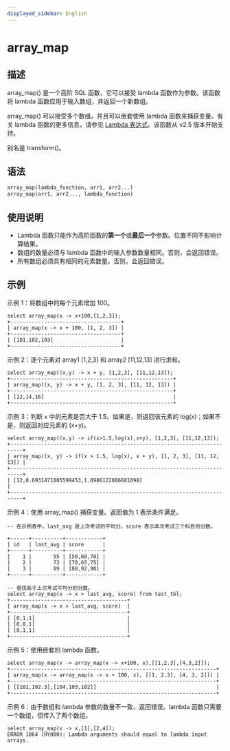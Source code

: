 ```yaml
---
displayed_sidebar: English
---
```


# array_map

## 描述

array_map() 是一个高阶 SQL 函数，它可以接受 lambda 函数作为参数。该函数将 lambda 函数应用于输入数组，并返回一个新数组。

array_map() 可以接受多个数组，并且可以嵌套使用 lambda 函数来捕获变量。有关 lambda 函数的更多信息，请参见 [Lambda 表达式](../Lambda_expression.md)。该函数从 v2.5 版本开始支持。

别名是 transform()。

## 语法

```Haskell
array_map(lambda_function, arr1, arr2...)
array_map(arr1, arr2..., lambda_function)
```

## 使用说明

- Lambda 函数只能作为高阶函数的**第一个**或**最后一个**参数。位置不同不影响计算结果。
- 数组的数量必须与 lambda 函数中的输入参数数量相同。否则，会返回错误。
- 所有数组必须具有相同的元素数量。否则，会返回错误。

## 示例

示例 1：将数组中的每个元素增加 100。

```Plain
select array_map(x -> x+100,[1,2,3]);
+------------------------------------+
| array_map(x -> x + 100, [1, 2, 3]) |
+------------------------------------+
| [101,102,103]                      |
+------------------------------------+
```

示例 2：逐个元素对 array1 [1,2,3] 和 array2 [11,12,13] 进行求和。

```Plain
select array_map((x,y) -> x + y, [1,2,3], [11,12,13]);
+-----------------------------------------------------+
| array_map((x, y) -> x + y, [1, 2, 3], [11, 12, 13]) |
+-----------------------------------------------------+
| [12,14,16]                                          |
+-----------------------------------------------------+
```

示例 3：判断 `x` 中的元素是否大于 1.5。如果是，则返回该元素的 log(x)；如果不是，则返回对应元素的 (x+y)。

```Plain
select array_map((x,y) -> if(x>1.5,log(x),x+y), [1,2,3], [11,12,13]);
+--------------------------------------------------------------------------+
| array_map((x, y) -> if(x > 1.5, log(x), x + y), [1, 2, 3], [11, 12, 13]) |
+--------------------------------------------------------------------------+
| [12,0.6931471805599453,1.0986122886681098]                               |
+--------------------------------------------------------------------------+
```

示例 4：使用 array_map() 捕获变量。返回值为 1 表示条件满足。

```Plain
-- 在示例表中，last_avg 是上次考试的平均分。score 表示本次考试三个科目的分数。

+------+----------+------------+
| id   | last_avg | score      |
+------+----------+------------+
|    1 |       55 | [50,60,70] |
|    2 |       73 | [70,65,75] |
|    3 |       89 | [88,92,90] |
+------+----------+------------+

-- 查找高于上次考试平均分的分数。
select array_map(x -> x > last_avg, score) from test_tbl;
+--------------------------------------+
| array_map(x -> x > last_avg, score)  |
+--------------------------------------+
| [0,1,1]                              |
| [0,0,1]                              |
| [0,1,1]                              |
+--------------------------------------+
```

示例 5：使用嵌套的 lambda 函数。

```Plain
select array_map(x -> array_map(x -> x+100, x),[[1,2.3],[4,3,2]]);
+-------------------------------------------------------------------+
| array_map(x -> array_map(x -> x + 100, x), [[1, 2.3], [4, 3, 2]]) |
+-------------------------------------------------------------------+
| [[101,102.3],[104,103,102]]                                       |
+-------------------------------------------------------------------+
```

示例 6：由于数组和 lambda 参数的数量不一致，返回错误。lambda 函数只需要一个数组，但传入了两个数组。

```Plain
select array_map(x -> x,[1],[2,4]);
ERROR 1064 (HY000): Lambda arguments should equal to lambda input arrays.
```